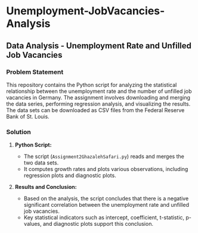 # Unemployment-JobVacancies-Analysis

## Data Analysis - Unemployment Rate and Unfilled Job Vacancies

### Problem Statement
This repository contains the Python script for analyzing the statistical relationship between the unemployment rate and the number of unfilled job vacancies in Germany. 
The assignment involves downloading and merging the data series, performing regression analysis, and visualizing the results.
The data sets can be downloaded as CSV files from the Federal Reserve Bank of St. Louis.

### Solution
1. **Python Script:**
   - The script (`Assignment2GhazalehSafari.py`) reads and merges the two data sets.
   - It computes growth rates and plots various observations, including regression plots and diagnostic plots.

2. **Results and Conclusion:**
   - Based on the analysis, the script concludes that there is a negative significant correlation between the unemployment rate and unfilled job vacancies.
   - Key statistical indicators such as intercept, coefficient, t-statistic, p-values, and diagnostic plots support this conclusion.
  
   

